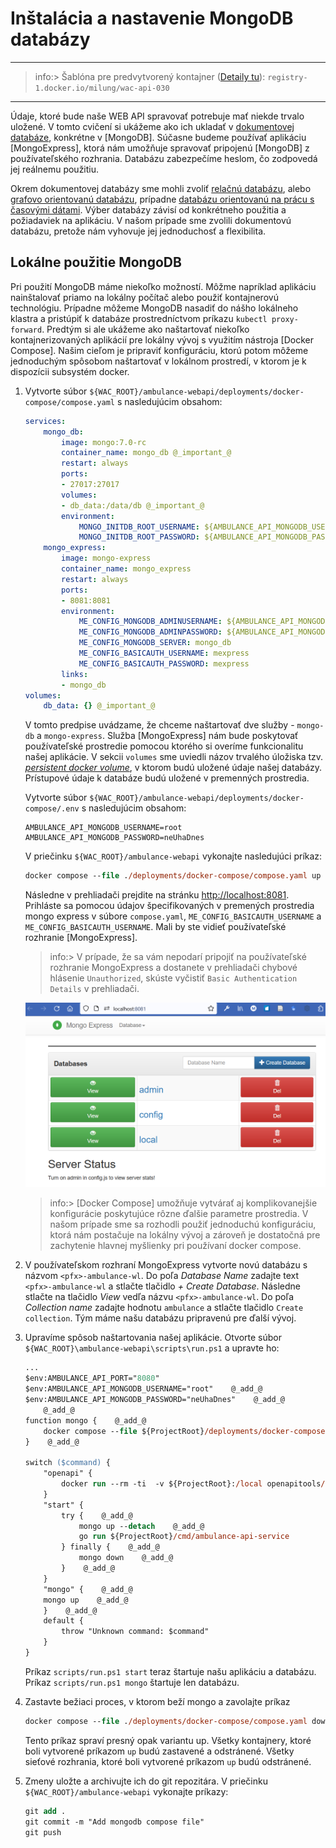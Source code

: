 # Inštalácia a nastavenie MongoDB databázy

---

>info:>
Šablóna pre predvytvorený kontajner ([Detaily tu](../99.Problems-Resolutions/01.development-containers.md)):
`registry-1.docker.io/milung/wac-api-030`

---

Údaje, ktoré bude naše WEB API spravovať potrebuje mať niekde trvalo uložené. V tomto cvičení si ukážeme ako ich ukladať v [dokumentovej databáze](https://en.wikipedia.org/wiki/Document-oriented_database), konkrétne v [MongoDB]. Súčasne budeme používať aplikáciu [MongoExpress], ktorá nám umožňuje spravovať pripojenú [MongoDB] z používateľského rozhrania. Databázu zabezpečíme heslom, čo zodpovedá jej reálnemu použitiu.

Okrem dokumentovej databázy sme mohli zvoliť [relačnú databázu](https://en.wikipedia.org/wiki/Relational_database), alebo [grafovo orientovanú databázu](https://en.wikipedia.org/wiki/Graph_database), prípadne [databázu orientovanú na prácu s časovými dátami](https://en.wikipedia.org/wiki/Time_series_database). Výber databázy závisí od konkrétneho použitia a požiadaviek na aplikáciu. V našom prípade sme zvolili dokumentovú databázu, pretože nám vyhovuje jej jednoduchosť a flexibilita.

## Lokálne použitie MongoDB

Pri použití MongoDB máme niekoľko možností. Môžme napríklad aplikáciu nainštalovať priamo na lokálny počítač alebo použiť kontajnerovú technológiu. Prípadne môžeme MongoDB nasadiť do nášho lokálneho klastra a pristúpiť k databáze prostredníctvom príkazu `kubectl proxy-forward`. Predtým si ale ukážeme ako naštartovať niekoľko kontajnerizovaných aplikácií pre lokálny vývoj s využitím nástroja [Docker Compose]. Našim cieľom je pripraviť konfiguráciu, ktorú potom môžeme jednoduchým spôsobom naštartovať v lokálnom prostredí, v ktorom je k dispozícii subsystém docker.

1. Vytvorte súbor `${WAC_ROOT}/ambulance-webapi/deployments/docker-compose/compose.yaml` s nasledujúcim obsahom:

    ```yaml
    services: 
        mongo_db:
            image: mongo:7.0-rc
            container_name: mongo_db @_important_@
            restart: always
            ports:
            - 27017:27017
            volumes:
            - db_data:/data/db @_important_@
            environment:
                MONGO_INITDB_ROOT_USERNAME: ${AMBULANCE_API_MONGODB_USERNAME}
                MONGO_INITDB_ROOT_PASSWORD: ${AMBULANCE_API_MONGODB_PASSWORD} 
        mongo_express:
            image: mongo-express
            container_name: mongo_express
            restart: always
            ports:
            - 8081:8081
            environment:
                ME_CONFIG_MONGODB_ADMINUSERNAME: ${AMBULANCE_API_MONGODB_USERNAME}
                ME_CONFIG_MONGODB_ADMINPASSWORD: ${AMBULANCE_API_MONGODB_PASSWORD}
                ME_CONFIG_MONGODB_SERVER: mongo_db
                ME_CONFIG_BASICAUTH_USERNAME: mexpress
                ME_CONFIG_BASICAUTH_PASSWORD: mexpress
            links:
            - mongo_db
    volumes:
        db_data: {} @_important_@
    ```

    V tomto predpise uvádzame, že chceme naštartovať dve služby - `mongo-db` a `mongo-express`. Služba [MongoExpress] nám bude poskytovať používateľské prostredie pomocou ktorého si overíme funkcionalitu našej aplikácie. V sekcii `volumes` sme uviedli názov trvalého úložiska tzv. [_persistent docker volume_](https://docs.docker.com/storage/volumes/), v ktorom budú uložené údaje našej databázy. Prístupové údaje k databáze budú uložené v premenných prostredia.

    Vytvorte súbor `${WAC_ROOT}/ambulance-webapi/deployments/docker-compose/.env` s nasledujúcim obsahom:

    ```env
    AMBULANCE_API_MONGODB_USERNAME=root
    AMBULANCE_API_MONGODB_PASSWORD=neUhaDnes
    ```

    V priečinku `${WAC_ROOT}/ambulance-webapi` vykonajte nasledujúci príkaz:

    ```ps
    docker compose --file ./deployments/docker-compose/compose.yaml up
    ```

    Následne v prehliadači prejdite na stránku [http://localhost:8081](http://localhost:8081). Prihláste sa pomocou údajov špecifikovaných v premených prostredia mongo express v súbore `compose.yaml`, `ME_CONFIG_BASICAUTH_USERNAME` a `ME_CONFIG_BASICAUTH_USERNAME`. Mali by ste vidieť používateľské rozhranie [MongoExpress].

    >info:> V prípade, že sa vám nepodarí pripojiť na používateľské rozhranie MongoExpress a dostanete v prehliadači chybové hlásenie `Unauthorized`, skúste vyčistiť `Basic Authentication Details` v prehliadači.

    ![Používateľské rozhranie Mongo Express](./img/003-01.MongoExpress.png)

    >info:> [Docker Compose] umožňuje vytvárať aj komplikovanejšie konfigurácie poskytujúce rôzne ďalšie parametre prostredia. V našom prípade sme sa rozhodli použiť jednoduchú konfiguráciu, ktorá nám postačuje na lokálny vývoj a zároveň je dostatočná pre zachytenie hlavnej myšlienky pri používaní docker compose.

2. V používateľskom rozhraní MongoExpress vytvorte novú databázu s názvom `<pfx>-ambulance-wl`. Do poľa _Database Name_ zadajte text `<pfx>-ambulance-wl` a stlačte tlačidlo _+ Create Database_. Následne stlačte na tlačidlo _View_ vedľa názvu `<pfx>-ambulance-wl`. Do poľa _Collection name_ zadajte hodnotu `ambulance` a stlačte tlačidlo `Create collection`. Tým máme našu databázu pripravenú pre ďalší vývoj.

3. Upravíme spôsob naštartovania našej aplikácie. Otvorte súbor `${WAC_ROOT}\ambulance-webapi\scripts\run.ps1` a upravte ho:

    ```ps
    ...
    $env:AMBULANCE_API_PORT="8080"
    $env:AMBULANCE_API_MONGODB_USERNAME="root"    @_add_@
    $env:AMBULANCE_API_MONGODB_PASSWORD="neUhaDnes"    @_add_@
        @_add_@
    function mongo {    @_add_@
        docker compose --file ${ProjectRoot}/deployments/docker-compose/compose.yaml $args    @_add_@
    }    @_add_@

    switch ($command) {
        "openapi" {
            docker run --rm -ti  -v ${ProjectRoot}:/local openapitools/openapi-generator-cli generate -c /local/scripts/generator-cfg.yaml 
        }
        "start" {
            try {    @_add_@
                mongo up --detach    @_add_@
                go run ${ProjectRoot}/cmd/ambulance-api-service
            } finally {    @_add_@
                mongo down    @_add_@
            }    @_add_@
        }
        "mongo" {    @_add_@
        mongo up    @_add_@
        }    @_add_@
        default {
            throw "Unknown command: $command"
        }
    }
    ```

    Príkaz `scripts/run.ps1 start` teraz štartuje našu aplikáciu a databázu. Príkaz `scripts/run.ps1 mongo` štartuje len databázu.

4. Zastavte bežiaci proces, v ktorom beží mongo a zavolajte príkaz

    ```ps
    docker compose --file ./deployments/docker-compose/compose.yaml down
    ```

    Tento príkaz spraví presný opak variantu up. Všetky kontajnery, ktoré boli vytvorené príkazom `up` budú zastavené a odstránené. Všetky sieťové rozhrania, ktoré boli vytvorené príkazom `up` budú odstránené.

5. Zmeny uložte a archivujte ich do git repozitára. V priečinku `${WAC_ROOT}/ambulance-webapi` vykonajte príkazy:

    ```ps
    git add .
    git commit -m "Add mongodb compose file"
    git push
    ```
